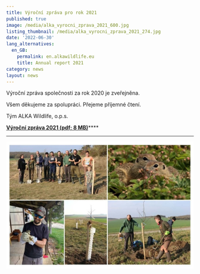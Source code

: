 ```yaml
---
title: Výroční zpráva pro rok 2021
published: true
image: /media/alka_vyrocni_zprava_2021_600.jpg
listing_thumbnail: /media/alka_vyrocni_zprava_2021_274.jpg
date: '2022-06-30'
lang_alternatives:
  en_GB:
    permalink: en.alkawildlife.eu
    title: Annual report 2021
category: news
layout: news
---
```

Výroční zpráva společnosti za rok 2020 je zveřejněna.

Všem děkujeme za spolupráci. Přejeme příjemné čtení.

Tým ALKA Wildlife, o.p.s.

[**Výroční zpráva 2021 (pdf; 8 MB)**](/media/ALKA_vyrocni_zprava_2021.pdf)\*\*\*\*

- - -

![](/media/alka_vyrocni_zprava_2021_s20.jpg)

